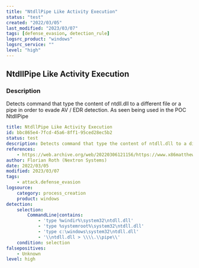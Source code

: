 ```yaml
---
title: "NtdllPipe Like Activity Execution"
status: "test"
created: "2022/03/05"
last_modified: "2023/03/07"
tags: [defense_evasion, detection_rule]
logsrc_product: "windows"
logsrc_service: ""
level: "high"
---
```


## NtdllPipe Like Activity Execution

### Description

Detects command that type the content of ntdll.dll to a different file or a pipe in order to evade AV / EDR detection. As seen being used in the POC NtdllPipe

```yml
title: NtdllPipe Like Activity Execution
id: bbc865e4-7fcd-45a6-8ff1-95ced28ec5b2
status: test
description: Detects command that type the content of ntdll.dll to a different file or a pipe in order to evade AV / EDR detection. As seen being used in the POC NtdllPipe
references:
    - https://web.archive.org/web/20220306121156/https://www.x86matthew.com/view_post?id=ntdll_pipe
author: Florian Roth (Nextron Systems)
date: 2022/03/05
modified: 2023/03/07
tags:
    - attack.defense_evasion
logsource:
    category: process_creation
    product: windows
detection:
    selection:
        CommandLine|contains:
            - 'type %windir%\system32\ntdll.dll'
            - 'type %systemroot%\system32\ntdll.dll'
            - 'type c:\windows\system32\ntdll.dll'
            - '\\ntdll.dll > \\\\.\\pipe\\'
    condition: selection
falsepositives:
    - Unknown
level: high

```
